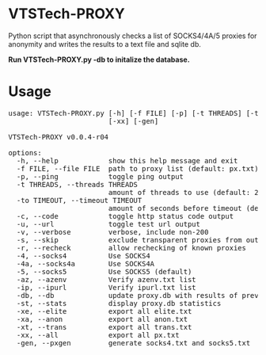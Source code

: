 # VTSTech-PROXY
 Python script that asynchronously checks a list of SOCKS4/4A/5 proxies for anonymity and writes the results to a text file and sqlite db.

 <b>Run VTSTech-PROXY.py -db to initalize the database.</b>
# Usage
<pre>
usage: VTSTech-PROXY.py [-h] [-f FILE] [-p] [-t THREADS] [-to TIMEOUT] [-c] [-u] [-v] [-s] [-r] [-4] [-4a] [-5] [-az] [-ip] [-db] [-st] [-xe] [-xa] [-xt]
                        [-xx] [-gen]

VTSTech-PROXY v0.0.4-r04

options:
  -h, --help            show this help message and exit
  -f FILE, --file FILE  path to proxy list (default: px.txt)
  -p, --ping            toggle ping output
  -t THREADS, --threads THREADS
                        amount of threads to use (default: 2)
  -to TIMEOUT, --timeout TIMEOUT
                        amount of seconds before timeout (default: 8)
  -c, --code            toggle http status code output
  -u, --url             toggle test url output
  -v, --verbose         verbose, include non-200
  -s, --skip            exclude transparent proxies from output
  -r, --recheck         allow rechecking of known proxies
  -4, --socks4          Use SOCKS4
  -4a, --socks4a        Use SOCKS4A
  -5, --socks5          Use SOCKS5 (default)
  -az, --azenv          Verify azenv.txt list
  -ip, --ipurl          Verify ipurl.txt list
  -db, --db             update proxy.db with results of previous scan
  -st, --stats          display proxy.db statistics
  -xe, --elite          export all elite.txt
  -xa, --anon           export all anon.txt
  -xt, --trans          export all trans.txt
  -xx, --all            export all px.txt
  -gen, --pxgen         generate socks4.txt and socks5.txt
</pre> 
